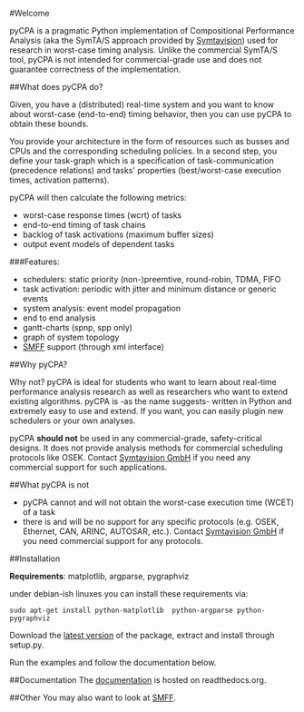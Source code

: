 #Welcome

pyCPA is a pragmatic Python implementation of Compositional Performance Analysis (aka the SymTA/S approach provided by [Symtavision](http://www.symtavision.com)) used for research in worst-case timing analysis. Unlike the commercial SymTA/S tool, pyCPA is not intended for commercial-grade use and does not guarantee correctness of the implementation.


##What does pyCPA do?

Given, you have a (distributed) real-time system and you want to know about worst-case (end-to-end) timing behavior, then you can use pyCPA to obtain these bounds.

You provide your architecture in the form of resources such as busses and CPUs and the corresponding scheduling policies. In a second step, you define your task-graph which is a specification of task-communication (precedence relations) and tasks' properties (best/worst-case execution times, activation patterns).

pyCPA will then calculate the following metrics:

   * worst-case response times (wcrt) of tasks
   * end-to-end timing of task chains
   * backlog of task activations (maximum buffer sizes)
   * output event models of dependent tasks


###Features:

   * schedulers: static priority (non-)preemtive, round-robin, TDMA, FIFO
   * task activation: periodic with jitter and minimum distance or generic events
   * system analysis: event model propagation
   * end to end analysis
   * gantt-charts (spnp, spp only)
   * graph of system topology
   * [SMFF](http://smff.sourceforge.net/) support (through xml interface)


##Why pyCPA?

Why not?
pyCPA is ideal for students who want to learn about real-time performance analysis research as well as researchers who want to extend existing algorithms.
pyCPA is -as the name suggests- written in Python and extremely easy to use and extend. If you want, you can easily plugin new schedulers or your own analyses.

pyCPA __should not__ be used in any commercial-grade, safety-critical designs. It does not provide analysis methods for commercial scheduling protocols like OSEK. Contact [Symtavision GmbH](http://www.symtavision.com) if you need any commercial support for such applications.


##What pyCPA is not

  * pyCPA cannot and will not obtain the worst-case execution time (WCET) of a task
  * there is and will be no support for any specific protocols (e.g. OSEK, Ethernet, CAN, ARINC, AUTOSAR, etc.). Contact [Symtavision GmbH](http://www.symtavision.com) if you need commercial support for any protocols.


##Installation

__Requirements__: matplotlib, argparse, pygraphviz

under debian-ish linuxes you can install these requirements via:

    sudo apt-get install python-matplotlib  python-argparse python-pygraphviz

Download the [latest version](https://bitbucket.org/pycpa/pycpa) of the package, extract and install through setup.py.

Run the examples and follow the documentation below.

##Documentation
The [documentation](http://readthedocs.org/docs/pycpa/en/latest/) is hosted on readthedocs.org.

##Other
You may also want to look at [SMFF](http://smff.sourceforge.net/).
